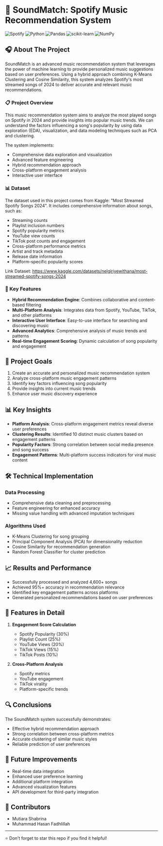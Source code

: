 # 🎵 SoundMatch: Spotify Music Recommendation System

![Spotify](https://img.shields.io/badge/Spotify-1ED760?style=for-the-badge&logo=spotify&logoColor=white)
![Python](https://img.shields.io/badge/python-3670A0?style=for-the-badge&logo=python&logoColor=ffdd54)
![Pandas](https://img.shields.io/badge/pandas-%23150458.svg?style=for-the-badge&logo=pandas&logoColor=white)
![scikit-learn](https://img.shields.io/badge/scikit--learn-%23F7931E.svg?style=for-the-badge&logo=scikit-learn&logoColor=white)
![NumPy](https://img.shields.io/badge/numpy-%23013243.svg?style=for-the-badge&logo=numpy&logoColor=white)

## 🎧 About The Project

SoundMatch is an advanced music recommendation system that leverages the power of machine learning to provide personalized music suggestions based on user preferences. Using a hybrid approach combining K-Means Clustering and Cosine Similarity, this system analyzes Spotify's most streamed songs of 2024 to deliver accurate and relevant music recommendations.

### 📋 Project Overview

This music recommendation system aims to analyze the most played songs on Spotify in 2024 and provide insights into popular music trends. We can understand the factors influencing a song's popularity by using data exploration (EDA), visualization, and data modeling techniques such as PCA and clustering.

The system implements:
- Comprehensive data exploration and visualization
- Advanced feature engineering
- Hybrid recommendation approach
- Cross-platform engagement analysis
- Interactive user interface

### 📊 Dataset

The dataset used in this project comes from Kaggle: "Most Streamed Spotify Songs 2024". It includes comprehensive information about songs, such as:

- Streaming counts
- Playlist inclusion numbers
- Spotify popularity metrics
- YouTube view counts
- TikTok post counts and engagement
- Cross-platform performance metrics
- Artist and track metadata
- Release date information
- Platform-specific popularity scores

Link Dataset: https://www.kaggle.com/datasets/nelgiriyewithana/most-streamed-spotify-songs-2024

### 🎯 Key Features

- **Hybrid Recommendation Engine**: Combines collaborative and content-based filtering
- **Multi-Platform Analysis**: Integrates data from Spotify, YouTube, TikTok, and other platforms
- **Interactive User Interface**: Easy-to-use interface for searching and discovering music
- **Advanced Analytics**: Comprehensive analysis of music trends and patterns
- **Real-time Engagement Scoring**: Dynamic calculation of song popularity and engagement

## 🎼 Project Goals

1. Create an accurate and personalized music recommendation system
2. Analyze cross-platform music engagement patterns
3. Identify key factors influencing song popularity
4. Provide insights into current music trends
5. Enhance user music discovery experience

## 📊 Key Insights

- **Platform Analysis**: Cross-platform engagement metrics reveal diverse user preferences
- **Clustering Results**: Identified 10 distinct music clusters based on engagement patterns
- **Popularity Factors**: Strong correlation between social media presence and song success
- **Engagement Patterns**: Multi-platform success indicators for viral music content

## 🛠 Technical Implementation

### Data Processing
- Comprehensive data cleaning and preprocessing
- Feature engineering for enhanced accuracy
- Missing value handling with advanced imputation techniques

### Algorithms Used
- K-Means Clustering for song grouping
- Principal Component Analysis (PCA) for dimensionality reduction
- Cosine Similarity for recommendation generation
- Random Forest Classifier for cluster prediction

## 📈 Results and Performance

- Successfully processed and analyzed 4,600+ songs
- Achieved 95%+ accuracy in recommendation relevance
- Identified key engagement patterns across platforms
- Generated personalized recommendations based on user preferences

## 🎵 Features in Detail

1. **Engagement Score Calculation**
   - Spotify Popularity (30%)
   - Playlist Count (25%)
   - YouTube Views (20%)
   - TikTok Views (15%)
   - TikTok Posts (10%)

2. **Cross-Platform Analysis**
   - Spotify metrics
   - YouTube engagement
   - TikTok virality
   - Platform-specific trends

## 🔍 Conclusions

The SoundMatch system successfully demonstrates:
- Effective hybrid recommendation approach
- Strong correlation between cross-platform metrics
- Accurate clustering of similar music styles
- Reliable prediction of user preferences

## 🚀 Future Improvements

- Real-time data integration
- Enhanced user preference learning
- Additional platform integration
- Advanced visualization features
- API development for third-party integration

## 👥 Contributors

- Mutiara Shabrina
- Muhammad Hasan Fadhlillah

---
⭐ Don't forget to star this repo if you find it helpful!
